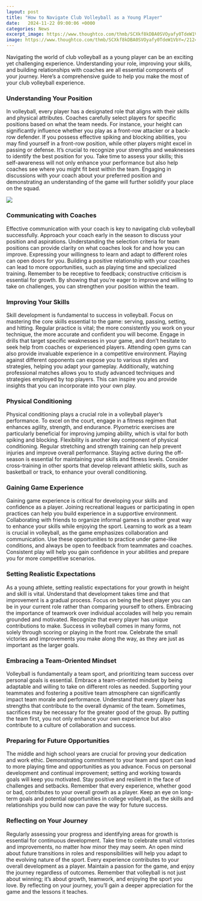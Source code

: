 ```yaml
---
layout: post
title: "How to Navigate Club Volleyball as a Young Player"
date:   2024-11-22 09:00:06 +0000
categories: News
excerpt_image: https://www.thoughtco.com/thmb/SCXkf8kDBA0SVOyafy0TdeW1VbY=/2124x1413/filters:fill(auto,1)/GettyImages-183810301-56e0b3785f9b5854a9f864cd.jpg
image: https://www.thoughtco.com/thmb/SCXkf8kDBA0SVOyafy0TdeW1VbY=/2124x1413/filters:fill(auto,1)/GettyImages-183810301-56e0b3785f9b5854a9f864cd.jpg
---
```


Navigating the world of club volleyball as a young player can be an exciting yet challenging experience. Understanding your role, improving your skills, and building relationships with coaches are all essential components of your journey. Here’s a comprehensive guide to help you make the most of your club volleyball experience.
### Understanding Your Position
In volleyball, every player has a designated role that aligns with their skills and physical attributes. Coaches carefully select players for specific positions based on what the team needs. For instance, your height can significantly influence whether you play as a front-row attacker or a back-row defender. If you possess effective spiking and blocking abilities, you may find yourself in a front-row position, while other players might excel in passing or defense.
It’s crucial to recognize your strengths and weaknesses to identify the best position for you. Take time to assess your skills; this self-awareness will not only enhance your performance but also help coaches see where you might fit best within the team. Engaging in discussions with your coach about your preferred position and demonstrating an understanding of the game will further solidify your place on the squad.

![](https://www.thoughtco.com/thmb/SCXkf8kDBA0SVOyafy0TdeW1VbY=/2124x1413/filters:fill(auto,1)/GettyImages-183810301-56e0b3785f9b5854a9f864cd.jpg)
### Communicating with Coaches
Effective communication with your coach is key to navigating club volleyball successfully. Approach your coach early in the season to discuss your position and aspirations. Understanding the selection criteria for team positions can provide clarity on what coaches look for and how you can improve.
Expressing your willingness to learn and adapt to different roles can open doors for you. Building a positive relationship with your coaches can lead to more opportunities, such as playing time and specialized training. Remember to be receptive to feedback; constructive criticism is essential for growth. By showing that you’re eager to improve and willing to take on challenges, you can strengthen your position within the team.
### Improving Your Skills
Skill development is fundamental to success in volleyball. Focus on mastering the core skills essential to the game: serving, passing, setting, and hitting. Regular practice is vital; the more consistently you work on your technique, the more accurate and confident you will become. Engage in drills that target specific weaknesses in your game, and don’t hesitate to seek help from coaches or experienced players.
Attending open gyms can also provide invaluable experience in a competitive environment. Playing against different opponents can expose you to various styles and strategies, helping you adapt your gameplay. Additionally, watching professional matches allows you to study advanced techniques and strategies employed by top players. This can inspire you and provide insights that you can incorporate into your own play.
### Physical Conditioning
Physical conditioning plays a crucial role in a volleyball player’s performance. To excel on the court, engage in a fitness regimen that enhances agility, strength, and endurance. Plyometric exercises are particularly beneficial for improving jumping ability, which is vital for both spiking and blocking.
Flexibility is another key component of physical conditioning. Regular stretching and strength training can help prevent injuries and improve overall performance. Staying active during the off-season is essential for maintaining your skills and fitness levels. Consider cross-training in other sports that develop relevant athletic skills, such as basketball or track, to enhance your overall conditioning.
### Gaining Game Experience
Gaining game experience is critical for developing your skills and confidence as a player. Joining recreational leagues or participating in open practices can help you build experience in a supportive environment. Collaborating with friends to organize informal games is another great way to enhance your skills while enjoying the sport.
Learning to work as a team is crucial in volleyball, as the game emphasizes collaboration and communication. Use these opportunities to practice under game-like conditions, and always be open to feedback from teammates and coaches. Consistent play will help you gain confidence in your abilities and prepare you for more competitive scenarios.
### Setting Realistic Expectations
As a young athlete, setting realistic expectations for your growth in height and skill is vital. Understand that development takes time and that improvement is a gradual process. Focus on being the best player you can be in your current role rather than comparing yourself to others. Embracing the importance of teamwork over individual accolades will help you remain grounded and motivated.
Recognize that every player has unique contributions to make. Success in volleyball comes in many forms, not solely through scoring or playing in the front row. Celebrate the small victories and improvements you make along the way, as they are just as important as the larger goals.
### Embracing a Team-Oriented Mindset
Volleyball is fundamentally a team sport, and prioritizing team success over personal goals is essential. Embrace a team-oriented mindset by being adaptable and willing to take on different roles as needed. Supporting your teammates and fostering a positive team atmosphere can significantly impact team morale and performance.
Understand that every player has strengths that contribute to the overall dynamic of the team. Sometimes, sacrifices may be necessary for the greater good of the group. By putting the team first, you not only enhance your own experience but also contribute to a culture of collaboration and success.
### Preparing for Future Opportunities
The middle and high school years are crucial for proving your dedication and work ethic. Demonstrating commitment to your team and sport can lead to more playing time and opportunities as you advance. Focus on personal development and continual improvement; setting and working towards goals will keep you motivated.
Stay positive and resilient in the face of challenges and setbacks. Remember that every experience, whether good or bad, contributes to your overall growth as a player. Keep an eye on long-term goals and potential opportunities in college volleyball, as the skills and relationships you build now can pave the way for future success.
### Reflecting on Your Journey
Regularly assessing your progress and identifying areas for growth is essential for continuous development. Take time to celebrate small victories and improvements, no matter how minor they may seem. An open mind about future transitions in roles and responsibilities will help you adapt to the evolving nature of the sport.
Every experience contributes to your overall development as a player. Maintain a passion for the game, and enjoy the journey regardless of outcomes. Remember that volleyball is not just about winning; it’s about growth, teamwork, and enjoying the sport you love. By reflecting on your journey, you’ll gain a deeper appreciation for the game and the lessons it teaches.